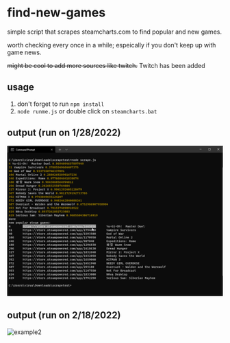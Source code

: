 # find-new-games
simple script that scrapes steamcharts.com to find popular and new games.

worth checking every once in a while; espeically if you don't keep up with game news.

~~might be cool to add more sources like twitch.~~ Twitch has been added




## usage
1. don't forget to run `npm install`
2. `node runme.js` or double click on `steamcharts.bat`

## output (run on 1/28/2022)
![example](example.png)


## output (run on 2/18/2022)
![example2](https://i.imgur.com/6FN4xZk.png)
